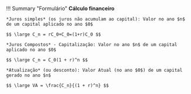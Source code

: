 !!! Summary "Formulário"
    **Cálculo financeiro**

    *Juros simples* (os juros não acumulam ao capital): Valor no ano $n$ de um capital aplicado no ano $0$
    
    $$ \large C_n = rC_0​+C_0​=(1+r)C_0​ $$

    *Juros Compostos* - Capitalização: Valor no ano $n$ de um capital aplicado no ano $0$

    $$ \large C_n = C_0(1 + r)^n $$

    *Atualização* (ou desconto): Valor Atual (no ano $0$) de um capital gerado no ano $n$

    $$ \large VA = \frac{C_n}{(1 + r)^n} $$
